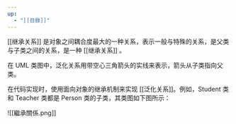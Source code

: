 ```yaml
---
up:
  - "[[目錄]]"
---
```

[[继承关系]] 是对象之间耦合度最大的一种关系，表示一般与特殊的关系，是父类与子类之间的关系，是一种 [[继承关系]] 。

在 UML 类图中，泛化关系用带空心三角箭头的实线来表示，箭头从子类指向父类。

在代码实现时，使用面向对象的继承机制来实现 [[泛化关系]]。例如，Student 类和 Teacher 类都是 Person 类的子类，其类图如下图所示：

![[繼承關係.png]]